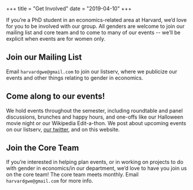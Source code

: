 +++
title = "Get Involved"
date = "2019-04-10"
+++

If you’re a PhD student in an economics-related area at Harvard, we’d love for you to be involved with our group. All genders are welcome to join our mailing list and core team and to come to many of our events -- we’ll be explicit when events are for women only. 

## Join our Mailing List

Email `harvardgwe@gmail.com` to join our listserv, where we publicize our events and other things relating to gender in economics.

## Come along to our events!

We hold events throughout the semester, including roundtable and panel discussions, brunches and happy hours, and one-offs like our Halloween movie night or our Wikipedia Edit-a-thon. We post about upcoming events on our listserv, [our twitter](https://twitter.com/HarvardGWE), and on this website.

## Join the Core Team

If you’re interested in helping plan events, or in working on projects to do with gender in economics/in our department, we’d love to have you join us on the core team! The core team meets monthly. Email `harvardgwe@gmail.com` for more info.